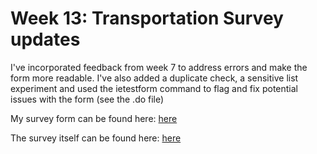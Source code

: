 # Week 13: Transportation Survey updates

I've incorporated feedback from week 7 to address errors and make the form more readable. I've also added a duplicate check, a sensitive list experiment and used the ietestform command to flag and fix potential issues with the form (see the .do file)

My survey form can be found here: [here](https://docs.google.com/spreadsheets/d/1pNZyK4QUjAsBO4SvZbS2u7a3atVxqzR329oPfFsl0DE/edit?usp=sharing)

The survey itself can be found here: [here](https://gui2de.surveycto.com/collect/cmg_wk07_survey?caseid=)